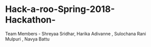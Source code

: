 # Hack-a-roo-Spring-2018-Hackathon-
Team Members - Shreyaa Sridhar, Harika Adivanne , Sulochana Rani Mulpuri , Navya Battu

